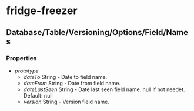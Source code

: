 # fridge-freezer

## Database/Table/Versioning/Options/Field/Names

### Properties

* *prototype*
  * *dateTo* String - Date to field name.
  * *dateFrom* String - Date from field name.
  * *dateLastSeen* String - Date last seen field name. null if not needet. Default: null
  * *version* String - Version field name.
